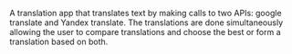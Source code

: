 A translation app that translates text by making calls to two APIs:
google translate and Yandex translate. The translations are done 
simultaneously allowing the user to compare translations and choose the best
or form a translation based on both. 